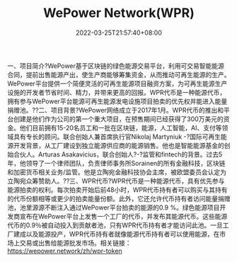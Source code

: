 ﻿---
weight: 
title: "WePower Network(WPR)"
description: "WePower基于区块链的绿色能源交易平台，利用可交易智能能源合同，提前出售能源产出，使生产商能够筹集资金，从而推动可再生能源的生产"
date: 2022-03-25T21:57:40+08:00
lastmod: 2022-03-25T16:45:40+08:00
draft: false
authors: ["Metabd"]
featuredImage: "wepower-networkwpr.webp"
link: ""
tags: ["数字代币","WePower Network(WPR)"]
categories: ["navigation"]
navigation: ["数字代币"]
lightgallery: true
toc: true
pinned: false
recommend: false
recommend1: false
---
一、项目简介?WePower基于区块链的绿色能源交易平台，利用可交易智能能源合同，提前出售能源产出，使生产商能够筹集资金，从而推动可再生能源的生产。WePower平台提供一个简便灵活的可再生能源项目融资方案，为可再生能源生产设施的开发者节省时间、精力，并带来更高的回报。WPR代币是一种能源代币，拥有参与WePower平台能源可再生能源发电设施项目拍卖的优先权并能进入能量捐赠池。??二、项目背景?WePower网络成立于2017年1月。WPR代币的推出和平台创建是他们作为公司的第一个重大项目，在预售期间已经获得了300万美元的资金。他们目前拥有15-20名员工和一批在区块链，能源，人工智能，AI、支付等领域具有专长的顾问。联合创始人兼首席执行官Nikolaj Martyniuk -?国际可再生能源开发背景，从工厂建设到独立能源供应商的能源销售。他也是智能能源基金的创始合伙人。Arturas Asakavicius，联合创始人?-?监管和fintech的背景。过去5年，他领导了一个律师团队，负责律师事务所Sorainen的所有金融科技，区块链和加密货币相关业务/监管。他是立陶宛金融科技协会主席，被欧盟委员会认定为立陶宛众筹赞助人。??三、WPR代币?WPR代币是一种能源代币，具有优先参与能源拍卖的权利。每次拍卖开始后前48小时，WPR代币持有者可以购买与其持有的代币份额相等或更少的拍卖能量份额。此外，它还允许代币持有者访问能量捐赠池，池里源源不断注入通过WePower平台拍卖的能源的0.9 %。绿色能源项目开发商宣布在WePower平台上发售一个工厂的代币，并发布其能源代币。这些能源代币的0.9％被自动投入到贡献者池，只有WPR代币持有者才能访问此池。一旦工厂建成以及能源投产，WPR代币持有者就像能源代币持有者可以使用能源，在市场上交易或出售给能源批发市场。相关链接：
https://wepower.network/zh/wpr-token
